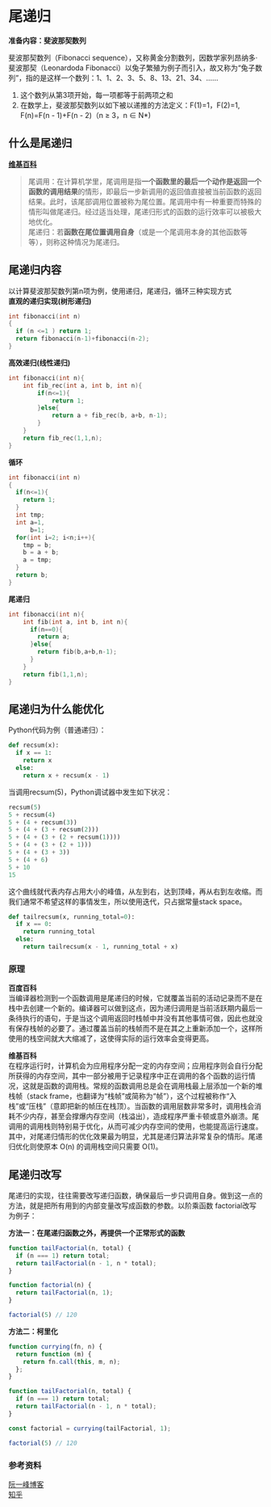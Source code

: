 # 尾递归

**准备内容：斐波那契数列**

斐波那契数列（Fibonacci sequence），又称黄金分割数列，因数学家列昂纳多·斐波那契（Leonardoda Fibonacci）以兔子繁殖为例子而引入，故又称为“兔子数列”，指的是这样一个数列：1、1、2、3、5、8、13、21、34、……

1. 这个数列从第3项开始，每一项都等于前两项之和
2. 在数学上，斐波那契数列以如下被以递推的方法定义：F(1)=1，F(2)=1, F(n)=F(n - 1)+F(n - 2)（n ≥ 3，n ∈ N*)

## 什么是尾递归

**[维基百科](https://zh.wikipedia.org/wiki/%E5%B0%BE%E8%B0%83%E7%94%A8)**
>尾调用：在计算机学里，尾调用是指**一个函数里的最后一个动作是返回一个函数的调用结果**的情形，即最后一步新调用的返回值直接被当前函数的返回结果。此时，该尾部调用位置被称为尾位置。尾调用中有一种重要而特殊的情形叫做尾递归。经过适当处理，尾递归形式的函数的运行效率可以被极大地优化。</br>
>尾递归：若**函数在尾位置调用自身**（或是一个尾调用本身的其他函数等等），则称这种情况为尾递归。

## 尾递归内容

以计算斐波那契数列第n项为例，使用递归，尾递归，循环三种实现方式</br>
**直观的递归实现(树形递归)**

```c
int fibonacci(int n)
{
  if (n <=1 ) return 1;
  return fibonacci(n-1)+fibonacci(n-2);
}
```

**高效递归(线性递归)**

```c
int fibonacci(int n){
    int fib_rec(int a, int b, int n){
        if(n<=1){
            return 1;
        }else{
            return a + fib_rec(b, a+b, n-1);
        }
    }
    return fib_rec(1,1,n);
}
```

**循环**

```c
int fibonacci(int n)
{
  if(n<=1){
    return 1;
  }
  int tmp;
  int a=1,
      b=1;
  for(int i=2; i<n;i++){
    tmp = b;
    b = a + b;
    a = tmp;
  }
  return b;
}
```

**尾递归**

```c
int fibonacci(int n){
    int fib(int a, int b, int n){
      if(n==0){
        return a;
      }else{
        return fib(b,a+b,n-1);
      }
    }
    return fib(1,1,n);
}
```

## 尾递归为什么能优化
Python代码为例（普通递归）：

```python
def recsum(x):
  if x == 1:
    return x
  else:
    return x + recsum(x - 1)
```

当调用recsum(5)，Python调试器中发生如下状况：

```python
recsum(5)
5 + recsum(4)
5 + (4 + recsum(3))
5 + (4 + (3 + recsum(2)))
5 + (4 + (3 + (2 + recsum(1))))
5 + (4 + (3 + (2 + 1)))
5 + (4 + (3 + 3))
5 + (4 + 6)
5 + 10
15
```

这个曲线就代表内存占用大小的峰值，从左到右，达到顶峰，再从右到左收缩。而我们通常不希望这样的事情发生，所以使用迭代，只占据常量stack space。</br>

```python
def tailrecsum(x, running_total=0):
  if x == 0:
    return running_total
  else:
    return tailrecsum(x - 1, running_total + x)
```

### 原理
**百度百科**</br>
当编译器检测到一个函数调用是尾递归的时候，它就覆盖当前的活动记录而不是在栈中去创建一个新的。编译器可以做到这点，因为递归调用是当前活跃期内最后一条待执行的语句，于是当这个调用返回时栈帧中并没有其他事情可做，因此也就没有保存栈帧的必要了。通过覆盖当前的栈帧而不是在其之上重新添加一个，这样所使用的栈空间就大大缩减了，这使得实际的运行效率会变得更高。

**维基百科**</br>
在程序运行时，计算机会为应用程序分配一定的内存空间；应用程序则会自行分配所获得的内存空间，其中一部分被用于记录程序中正在调用的各个函数的运行情况，这就是函数的调用栈。常规的函数调用总是会在调用栈最上层添加一个新的堆栈帧（stack frame，也翻译为“栈帧”或简称为“帧”），这个过程被称作“入栈”或“压栈”（意即把新的帧压在栈顶）。当函数的调用层数非常多时，调用栈会消耗不少内存，甚至会撑爆内存空间（栈溢出），造成程序严重卡顿或意外崩溃。尾调用的调用栈则特别易于优化，从而可减少内存空间的使用，也能提高运行速度。</br>
其中，对尾递归情形的优化效果最为明显，尤其是递归算法非常复杂的情形。尾递归优化则使原本 O(n) 的调用栈空间只需要 O(1)。

## 尾递归改写

尾递归的实现，往往需要改写递归函数，确保最后一步只调用自身。做到这一点的方法，就是把所有用到的内部变量改写成函数的参数。以阶乘函数 factorial改写为例子：

**方法一：在尾递归函数之外，再提供一个正常形式的函数**

```javascript
function tailFactorial(n, total) {
  if (n === 1) return total;
  return tailFactorial(n - 1, n * total);
}

function factorial(n) {
  return tailFactorial(n, 1);
}

factorial(5) // 120
```

**方法二：柯里化**

```javascript
function currying(fn, n) {
  return function (m) {
    return fn.call(this, m, n);
  };
}

function tailFactorial(n, total) {
  if (n === 1) return total;
  return tailFactorial(n - 1, n * total);
}

const factorial = currying(tailFactorial, 1);

factorial(5) // 120
```

### 参考资料
[阮一峰博客](https://www.ruanyifeng.com/blog/2015/04/tail-call.html)</br>
[知乎](https://www.zhihu.com/question/20761771/answer/19996299)
